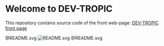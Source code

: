 # Welcome to DEV-TROPIC
This repository contains source code of the front web-page:
[DEV-TROPIC front page](https://dev-tropic.github.io)

 
@README.svg
![README.svg](https://github.com/dev-tropic/dev-tropic.github.io/README.svg)
@README.svg
 

